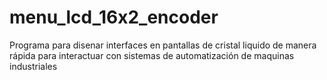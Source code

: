 # menu_lcd_16x2_encoder
Programa para disenar interfaces en pantallas de cristal liquido de manera rápida para interactuar con sistemas de automatización de maquinas industriales 
